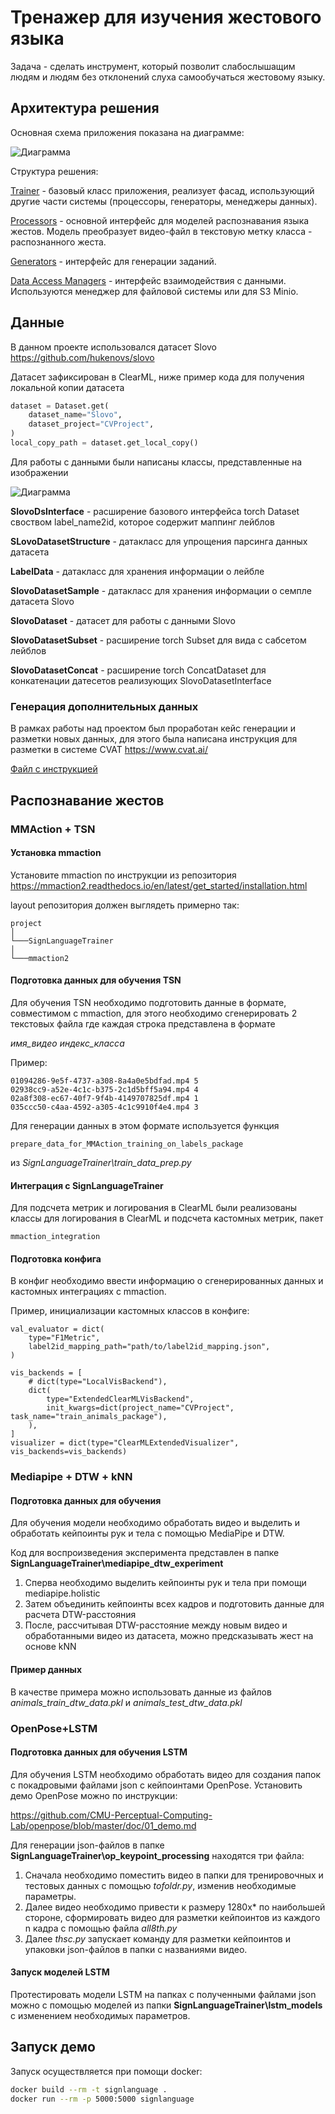 # Тренажер для изучения жестового языка

Задача - сделать инструмент, который позволит слабослышащим людям и людям без отклонений слуха самообучаться жестовому языку.

## Архитектура решения

Основная схема приложения показана на диаграмме:

![Диаграмма](images/diagram.jpg)

Структура решения:

[Trainer](src/trainer.py) - базовый класс приложения, реализует фасад, использующий другие части системы (процессоры, генераторы, менеджеры данных).

[Processors](src/processors/) - основной интерфейс для моделей распознавания языка жестов. Модель преобразует видео-файл в текстовую метку класса - распознанного жеста.

[Generators](src/generators/) - интерфейс для генерации заданий.

[Data Access Managers](src/data_access_managers/) - интерфейс взаимодействия с данными. Используются менеджер для файловой системы или для S3 Minio.

## Данные

В данном проекте использовался датасет Slovo 
https://github.com/hukenovs/slovo

Датасет зафиксирован в ClearML, ниже пример кода для получения локальной копии датасета   

```python
dataset = Dataset.get(
    dataset_name="Slovo",
    dataset_project="CVProject",
)
local_copy_path = dataset.get_local_copy()
```

Для работы с данными были написаны классы, представленные на изображении

![Диаграмма](images/data_uml.png)

**SlovoDsInterface** - расширение базового интерфейса torch Dataset своством label_name2id, которое содержит маппинг лейблов 

**SLovoDatasetStructure** - датакласс для упрощения парсинга данных датасета

**LabelData** - датакласс для хранения информации о лейбле 

**SlovoDatasetSample** - датакласс для хранения информации о семпле датасета Slovo

**SlovoDataset** - датасет для работы с данными Slovo

**SlovoDatasetSubset** - расширение torch Subset для вида с сабсетом  лейблов 

**SlovoDatasetConcat** - расширение torch ConcatDataset для конкатенации датесетов реализующих SlovoDatasetInterface

### Генерация дополнительных данных 

В рамках работы над проектом был проработан кейс генерации и разметки новых данных, для этого была написана инструкция для разметки в системе CVAT 
https://www.cvat.ai/

[Файл с инструкцией](assets/CVATLabellinginstructions.pdf)

## Распознавание жестов

### MMAction + TSN

#### Установка mmaction

Установите mmaction по инструкции из репозитория
https://mmaction2.readthedocs.io/en/latest/get_started/installation.html

layout репозитория должен выглядеть примерно так:

```
project
│
└───SignLanguageTrainer
│   
└───mmaction2
```

#### Подготовка данных для обучения TSN

Для обучения TSN необходимо подготовить данные в формате, совместимом с mmaction, для этого необходимо сгенерировать 2 текстовых файла где каждая строка представлена в формате 

*имя_видео* *индекс_класса* 

Пример:
```
01094286-9e5f-4737-a308-8a4a0e5bdfad.mp4 5
02938cc9-a52e-4c1c-b375-2c1d5bff5a94.mp4 4
02a8f308-ec67-40f7-9f4b-4149707825df.mp4 1
035ccc50-c4aa-4592-a305-4c1c9910f4e4.mp4 3
```

Для генерации данных в этом формате используется функция 

```
prepare_data_for_MMAction_training_on_labels_package
```

из *SignLanguageTrainer\train_data_prep.py*


#### Интеграция с SignLanguageTrainer

Для подсчета метрик и логирования в ClearML были реализованы классы для логирования в ClearML и подсчета кастомных метрик, пакет 

```
mmaction_integration
```

#### Подготовка конфига
В конфиг необходимо ввести информацию о сгенерированных данных и кастомных интеграциях с mmaction.

Пример, инициализации кастомных классов в конфиге:

```
val_evaluator = dict(
    type="F1Metric",
    label2id_mapping_path="path/to/label2id_mapping.json",
)

vis_backends = [
    # dict(type="LocalVisBackend"),
    dict(
        type="ExtendedClearMLVisBackend",
        init_kwargs=dict(project_name="CVProject", task_name="train_animals_package"),
    ),
]
visualizer = dict(type="ClearMLExtendedVisualizer", vis_backends=vis_backends)
```


### Mediapipe + DTW + kNN

#### Подготовка данных для обучения

Для обучения модели необходимо обработать видео и выделить и обработать кейпоинты рук и тела с помощью MediaPipe и DTW.

Код для воспроизведения эксперимента представлен в папке **SignLanguageTrainer\mediapipe_dtw_experiment**

1. Сперва необходимо выделить кейпоинты рук и тела при помощи mediapipe.holistic 
2. Затем объединить кейпоинты всех кадров и подготовить данные для расчета DTW-расстояния
3. После, рассчитывая DTW-расстояние между новым видео и обработанными видео из датасета, можно предсказывать жест на основе kNN

#### Пример данных

В качестве примера можно использовать данные из файлов *animals_train_dtw_data.pkl* и *animals_test_dtw_data.pkl*

### OpenPose+LSTM

#### Подготовка данных для обучения LSTM

Для обучения LSTM необходимо обработать видео для создания папок с покадровыми файлами json с кейпоинтами OpenPose. Установить демо OpenPose можно по инструкции:

https://github.com/CMU-Perceptual-Computing-Lab/openpose/blob/master/doc/01_demo.md

Для генерации json-файлов в папке **SignLanguageTrainer\op_keypoint_processing** находятся три файла:
1.	Сначала необходимо поместить видео в папки для тренировочных и тестовых данных с помощью *tofoldr.py*, изменив необходимые параметры.
2.	Далее видео необходимо привести к размеру 1280х* по наибольшей стороне, сформировать видео для разметки кейпоинтов из каждого n кадра с помощью файла *all8th.py*
3.	Далее *thsc.py* запускает команду для разметки кейпоинтов и упаковки json-файлов в папки с названиями видео.

#### Запуск моделей LSTM
Протестировать модели LSTM на папках с полученными файлами json можно с помощью моделей из папки **SignLanguageTrainer\lstm_models** с изменением необходимых параметров.

## Запуск демо

Запуск осуществляется при помощи docker:

```bash
docker build --rm -t signlanguage .
docker run --rm -p 5000:5000 signlanguage
```
